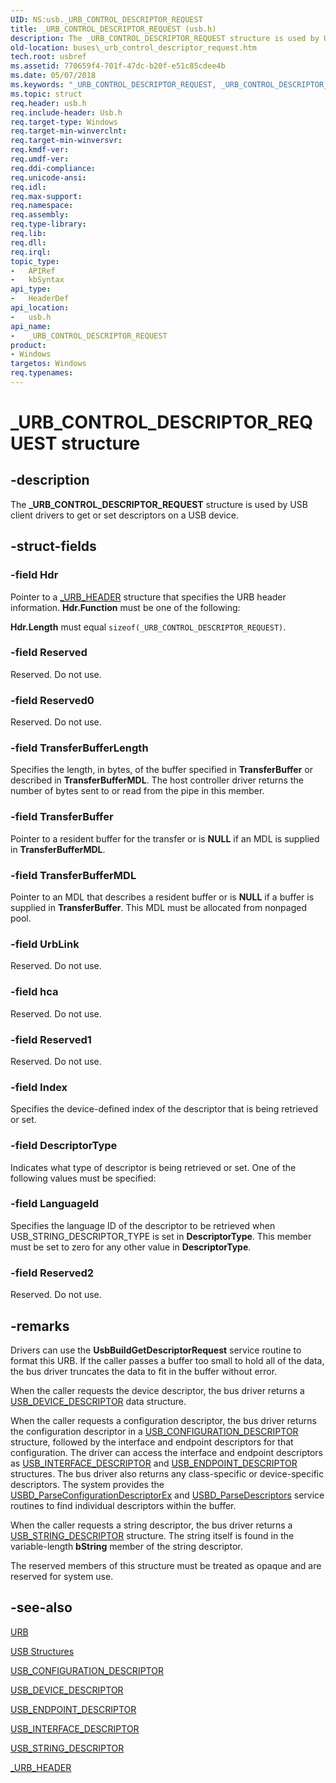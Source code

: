 ```yaml
---
UID: NS:usb._URB_CONTROL_DESCRIPTOR_REQUEST
title: _URB_CONTROL_DESCRIPTOR_REQUEST (usb.h)
description: The _URB_CONTROL_DESCRIPTOR_REQUEST structure is used by USB client drivers to get or set descriptors on a USB device.
old-location: buses\_urb_control_descriptor_request.htm
tech.root: usbref
ms.assetid: 770659f4-701f-47dc-b20f-e51c85cdee4b
ms.date: 05/07/2018
ms.keywords: "_URB_CONTROL_DESCRIPTOR_REQUEST, _URB_CONTROL_DESCRIPTOR_REQUEST structure [Buses], buses._urb_control_descriptor_request, usb/_URB_CONTROL_DESCRIPTOR_REQUEST, usbstrct_f28020e9-3fa4-466c-8cc5-5630d3b06d9c.xml"
ms.topic: struct
req.header: usb.h
req.include-header: Usb.h
req.target-type: Windows
req.target-min-winverclnt: 
req.target-min-winversvr: 
req.kmdf-ver: 
req.umdf-ver: 
req.ddi-compliance: 
req.unicode-ansi: 
req.idl: 
req.max-support: 
req.namespace: 
req.assembly: 
req.type-library: 
req.lib: 
req.dll: 
req.irql: 
topic_type:
-	APIRef
-	kbSyntax
api_type:
-	HeaderDef
api_location:
-	usb.h
api_name:
-	_URB_CONTROL_DESCRIPTOR_REQUEST
product:
- Windows
targetos: Windows
req.typenames: 
---
```


# _URB_CONTROL_DESCRIPTOR_REQUEST structure


## -description


The <b>_URB_CONTROL_DESCRIPTOR_REQUEST</b> structure is used by USB client drivers to get or set descriptors on a USB device.


## -struct-fields




### -field Hdr

Pointer to a <a href="https://msdn.microsoft.com/library/windows/hardware/ff540409">_URB_HEADER</a> structure that specifies the URB header information. <b>Hdr.Function</b> must be one of the following:

<b>Hdr.Length</b> must equal <code>sizeof(_URB_CONTROL_DESCRIPTOR_REQUEST)</code>.


### -field Reserved

Reserved. Do not use.


### -field Reserved0

Reserved. Do not use.


### -field TransferBufferLength

Specifies the length, in bytes, of the buffer specified in <b>TransferBuffer</b> or described in <b>TransferBufferMDL</b>. The host controller driver returns the number of bytes sent to or read from the pipe in this member.


### -field TransferBuffer

Pointer to a resident buffer for the transfer or is <b>NULL</b> if an MDL is supplied in <b>TransferBufferMDL</b>.


### -field TransferBufferMDL

Pointer to an MDL that describes a resident buffer or is <b>NULL</b> if a buffer is supplied in <b>TransferBuffer</b>. This MDL must be allocated from nonpaged pool.


### -field UrbLink

Reserved. Do not use.


### -field hca

Reserved. Do not use.


### -field Reserved1

Reserved. Do not use.


### -field Index

Specifies the device-defined index of the descriptor that is being retrieved or set.


### -field DescriptorType

Indicates what type of descriptor is being retrieved or set. One of the following values must be specified:


### -field LanguageId

Specifies the language ID of the descriptor to be retrieved when USB_STRING_DESCRIPTOR_TYPE is set in <b>DescriptorType</b>. This member must be set to zero for any other value in <b>DescriptorType</b>.


### -field Reserved2

Reserved. Do not use.


## -remarks



Drivers can use the <b>UsbBuildGetDescriptorRequest</b> service routine to format this URB. If the caller passes a buffer too small to hold all of the data, the bus driver truncates the data to fit in the buffer without error.

When the caller requests the device descriptor, the bus driver returns a <a href="https://msdn.microsoft.com/library/windows/hardware/ff539280">USB_DEVICE_DESCRIPTOR</a> data structure.

When the caller requests a configuration descriptor, the bus driver returns the configuration descriptor in a <a href="https://msdn.microsoft.com/library/windows/hardware/ff539241">USB_CONFIGURATION_DESCRIPTOR</a> structure, followed by the interface and endpoint descriptors for that configuration. The driver can access the interface and endpoint descriptors as <a href="https://msdn.microsoft.com/library/windows/hardware/ff540065">USB_INTERFACE_DESCRIPTOR</a> and <a href="https://msdn.microsoft.com/library/windows/hardware/ff539317">USB_ENDPOINT_DESCRIPTOR</a> structures. The bus driver also returns any class-specific or device-specific descriptors. The system provides the <a href="https://msdn.microsoft.com/library/windows/hardware/ff539102">USBD_ParseConfigurationDescriptorEx</a> and <a href="https://msdn.microsoft.com/library/windows/hardware/ff539109">USBD_ParseDescriptors</a> service routines to find individual descriptors within the buffer.

When the caller requests a string descriptor, the bus driver returns a <a href="https://msdn.microsoft.com/library/windows/hardware/ff540147">USB_STRING_DESCRIPTOR</a> structure. The string itself is found in the variable-length <b>bString</b> member of the string descriptor.

The reserved members of this structure must be treated as opaque and are reserved for system use.




## -see-also




<a href="https://msdn.microsoft.com/library/windows/hardware/ff538923">URB</a>



<a href="https://msdn.microsoft.com/library/windows/hardware/ff540160">USB Structures</a>



<a href="https://msdn.microsoft.com/library/windows/hardware/ff539241">USB_CONFIGURATION_DESCRIPTOR</a>



<a href="https://msdn.microsoft.com/library/windows/hardware/ff539280">USB_DEVICE_DESCRIPTOR</a>



<a href="https://msdn.microsoft.com/library/windows/hardware/ff539317">USB_ENDPOINT_DESCRIPTOR</a>



<a href="https://msdn.microsoft.com/library/windows/hardware/ff540065">USB_INTERFACE_DESCRIPTOR</a>



<a href="https://msdn.microsoft.com/library/windows/hardware/ff540147">USB_STRING_DESCRIPTOR</a>



<a href="https://msdn.microsoft.com/library/windows/hardware/ff540409">_URB_HEADER</a>
 

 

